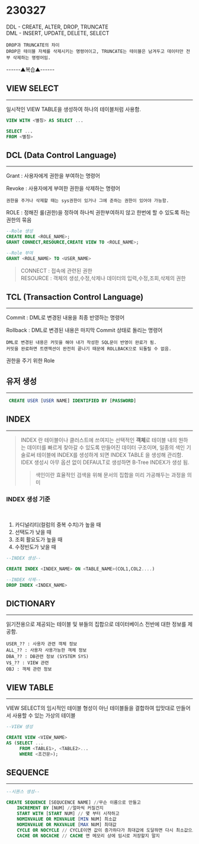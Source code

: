 # 230327

DDL - CREATE, ALTER, DROP, TRUNCATE   
DML - INSERT, UPDATE, DELETE, SELECT   
```
DROP과 TRUNCATE의 차이  
DROP은 테이블 자체를 삭제시키는 명령어이고, TRUNCATE는 테이블은 남겨두고 데이터만 전부 삭제하는 명령어임.
```

------▲복습▲------   
## VIEW SELECT
---
일시적인 VIEW TABLE을 생성하여 하나의 테이블처럼 사용함.
```SQL
VIEW WITH <별칭> AS SELECT ...

SELECT ...
FROM <별칭>
```
## DCL (Data Control Language)
---
Grant : 사용자에게 권한을 부여하는 명령어

Revoke : 사용자에게 부여한 권한을 삭제하는 명령어
```
권한을 주거나 삭제할 때는 sys권한이 있거나 그에 준하는 권한이 있어야 가능함.
```
ROLE : 정해진 룰(권한)을 정하여 하나씩 권한부여하지 않고 한번에 할 수 있도록 하는 권한의 묶음
```SQL
--Role 생성
CREATE ROLE <ROLE_NAME>;
GRANT CONNECT,RESOURCE,CREATE VIEW TO <ROLE_NAME>;

--Role 부여
GRANT <ROLE_NAME> TO <USER_NAME>
```

> CONNECT : 접속에 관련된 권한  
> RESOURCE : 객체의 생성,수정,삭제나 데이터의 입력,수정,조회,삭제의 권한
## TCL (Transaction Control Language)
---
Commit : DML로 변경된 내용을 최종 반영하는 명령어   

Rollback : DML로 변경된 내용은 마지막 Commit 상태로 돌리는 명령어

```
DML로 변경된 내용은 커밋을 해야 내가 작성한 SQL문이 반영이 완료가 됨.   
커밋을 완료하면 트랜잭션이 완전히 끝나기 때문에 ROLLBACK으로 되돌릴 수 없음.   
```
권한을 주기 위한 Role

## 유저 생성
---
```SQL
 CREATE USER [USER NAME] IDENTIFIED BY [PASSWORD]
```


## INDEX
---
> INDEX 란 테이블이나 클러스트에 쓰여지는 선택적인 <B>객체</B>로 테이블 내의 원하는 데이터를 빠르게 찾아갈 수 있도록 만들어진 데이터 구조이며, 일종의 색인 기술로써 테이블에 INDEX를 생성하게 되면 INDEX TABLE 을 생성해 관리함. IDEX 생성시 아무 옵션 없이 DEFAULT로 생성하면 B-Tree INDEX가 생성 됨.
>> 색인이란 효율적인 검색을 위해 문서의 집합을 미리 가공해두는 과정을 의미

### INDEX 생성 기준
<br>

1. 카디널리티(컬럼의 중복 수치)가 높을 때
2. 선택도가 낮을 때
3. 조회 활요도가 높을 때
4. 수정빈도가 낮을 때

```SQL
--INDEX 생성--

CREATE INDEX <INDEX_NAME> ON <TABLE_NAME>(COL1,COL2....)

--INDEX 삭제--
DROP INDEX <INDEX_NAME>
```

## DICTIONARY
---
읽기전용으로 제공되는 테이블 및 뷰들의 집합으로 데이터베이스 전반에 대한 정보를 제공함.
```
USER_?? : 사용자 관련 객체 정보
ALL_?? : 사용자 사용가능한 객체 정보
DBA_?? : DB관련 정보 (SYSTEM SYS)
V$_?? : VIEW 관련
OBJ : 객체 관련 정보
```

## VIEW TABLE
---
VIEW SELECT의 임시적인 테이블 형성이 아닌 테이블들을 결합하여 입맛대로 만들어서 사용할 수 있는 가상의 테이블
```SQL
--VIEW 생성

CREATE VIEW <VIEW_NAME>
AS (SELECT ...
     FROM <TABLE1>, <TABLE2>...
     WHERE <조건문>);
```

## SEQUENCE
---
```SQL
--시퀀스 생성--

CREATE SEQUENCE [SEQUCENCE NAME] //무슨 이름으로 만들고
    INCREMENT BY [NUM] //얼마씩 커질건지
    START WITH [START NUM] // 몇 부터 시작하고
    NOMINVALUE OR MINVALUE [MIN NUM] 최소값
    NOMINVALUE OR MAXVALUE [MAX NUM] 최대값
    CYCLE OR NOCYCLE // CYCLE이면 값이 증가하다가 최대값에 도달하면 다시 최소값으로
    CACHE OR NOCACHE // CACHE 면 메모리 상에 임시로 저장할지 말지
```